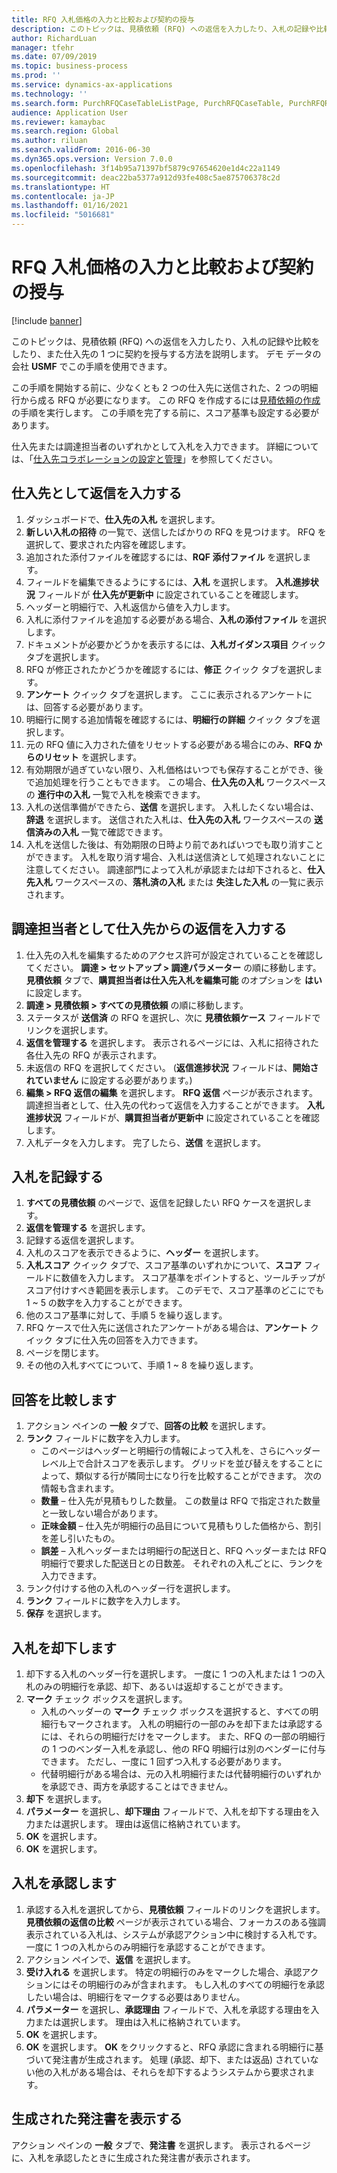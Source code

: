 ```yaml
---
title: RFQ 入札価格の入力と比較および契約の授与
description: このトピックは、見積依頼 (RFQ) への返信を入力したり、入札の記録や比較をしたり、また仕入先の 1 つに契約を授与する方法を説明します。
author: RichardLuan
manager: tfehr
ms.date: 07/09/2019
ms.topic: business-process
ms.prod: ''
ms.service: dynamics-ax-applications
ms.technology: ''
ms.search.form: PurchRFQCaseTableListPage, PurchRFQCaseTable, PurchRFQReplyTable, PurchRFQCompare, PurchRFQEditLines, PurchRFQEditLinesParameters, PurchTable, PurchTablePart, PurchRFQCompareLinePrices, PurchRFQCompareRFQ
audience: Application User
ms.reviewer: kamaybac
ms.search.region: Global
ms.author: riluan
ms.search.validFrom: 2016-06-30
ms.dyn365.ops.version: Version 7.0.0
ms.openlocfilehash: 3f14b95a71397bf5879c97654620e1d4c22a1149
ms.sourcegitcommit: deac22ba5377a912d93fe408c5ae875706378c2d
ms.translationtype: HT
ms.contentlocale: ja-JP
ms.lasthandoff: 01/16/2021
ms.locfileid: "5016681"
---
```

# <a name="enter-and-compare-rfq-bids-and-award-contracts"></a>RFQ 入札価格の入力と比較および契約の授与

[!include [banner](../../includes/banner.md)]

このトピックは、見積依頼 (RFQ) への返信を入力したり、入札の記録や比較をしたり、また仕入先の 1 つに契約を授与する方法を説明します。 デモ データの会社 **USMF** でこの手順を使用できます。

この手順を開始する前に、少なくとも 2 つの仕入先に送信された、2 つの明細行から成る RFQ が必要になります。 この RFQ を作成するには[見積依頼の作成](create-request-quotation.md)の手順を実行します。 この手順を完了する前に、スコア基準も設定する必要があります。

仕入先または調達担当者のいずれかとして入札を入力できます。 詳細については、「[仕入先コラボレーションの設定と管理](../set-up-maintain-vendor-collaboration.md)」を参照してください。

## <a name="enter-a-reply-as-a-vendor"></a>仕入先として返信を入力する

1. ダッシュボードで、**仕入先の入札** を選択します。
2. **新しい入札の招待** の一覧で、送信したばかりの RFQ を見つけます。 RFQ を選択して、要求された内容を確認します。
3. 追加された添付ファイルを確認するには、**RQF 添付ファイル** を選択します。
4. フィールドを編集できるようにするには、**入札** を選択します。 **入札進捗状況** フィールドが **仕入先が更新中** に設定されていることを確認します。
5. ヘッダーと明細行で、入札返信から値を入力します。
6. 入札に添付ファイルを追加する必要がある場合、**入札の添付ファイル** を選択します。
7. ドキュメントが必要かどうかを表示するには、**入札ガイダンス項目** クイック タブを選択します。
8. RFQ が修正されたかどうかを確認するには、**修正** クイック タブを選択します。
9. **アンケート** クイック タブを選択します。 ここに表示されるアンケートには、回答する必要があります。
10. 明細行に関する追加情報を確認するには、**明細行の詳細** クイック タブを選択します。
11. 元の RFQ 値に入力された値をリセットする必要がある場合にのみ、**RFQ からのリセット** を選択します。
12. 有効期限が過ぎていない限り、入札価格はいつでも保存することができ、後で追加処理を行うこともできます。 この場合、**仕入先の入札** ワークスペースの **進行中の入札** 一覧で入札を検索できます。
13. 入札の送信準備ができたら、**送信** を選択します。 入札したくない場合は、**辞退** を選択します。 送信された入札は、**仕入先の入札** ワークスペースの **送信済みの入札** 一覧で確認できます。  
14. 入札を送信した後は、有効期限の日時より前であればいつでも取り消すことができます。 入札を取り消す場合、入札は送信済として処理されないことに注意してください。 調達部門によって入札が承認または却下されると、**仕入先入札** ワークスペースの、**落札済の入札** または **失注した入札** の一覧に表示されます。  

## <a name="enter-a-reply-from-a-vendor-as-a-procurement-professional"></a>調達担当者として仕入先からの返信を入力する

1. 仕入先の入札を編集するためのアクセス許可が設定されていることを確認してください。 **調達 \> セットアップ \> 調達パラメーター** の順に移動します。 **見積依頼** タブで、**購買担当者は仕入先入札を編集可能** のオプションを **はい** に設定します。
2. **調達 \> 見積依頼 \> すべての見積依頼** の順に移動します。
3. ステータスが **送信済** の RFQ を選択し、次に **見積依頼ケース** フィールドでリンクを選択します。
4. **返信を管理する** を選択します。 表示されるページには、入札に招待された各仕入先の RFQ が表示されます。
5. 未返信の RFQ を選択してください。 (**返信進捗状況** フィールドは、**開始されていません** に設定する必要があります。)
6. **編集 \> RFQ 返信の編集** を選択します。 **RFQ 返信** ページが表示されます。 調達担当者として、仕入先の代わって返信を入力することができます。 **入札進捗状況** フィールドが、**購買担当者が更新中** に設定されていることを確認します。  
7. 入札データを入力します。 完了したら、**送信** を選択します。

## <a name="score-the-bids"></a>入札を記録する

1. **すべての見積依頼** のページで、返信を記録したい RFQ ケースを選択します。
2. **返信を管理する** を選択します。
3. 記録する返信を選択します。
4. 入札のスコアを表示できるように、**ヘッダー** を選択します。
5. **入札スコア** クイック タブで、スコア基準のいずれかについて、**スコア** フィールドに数値を入力します。 スコア基準をポイントすると、ツールチップがスコア付けすべき範囲を表示します。 このデモで、スコア基準のどこにでも 1 ~ 5 の数字を入力することができます。  
6. 他のスコア基準に対して、手順 5 を繰り返します。
7. RFQ ケースで仕入先に送信されたアンケートがある場合は、**アンケート** クイック タブに仕入先の回答を入力できます。
8. ページを閉じます。
9. その他の入札すべてについて、手順 1 ~ 8 を繰り返します。

## <a name="compare-the-replies"></a>回答を比較します

1. アクション ペインの **一般** タブで、**回答の比較** を選択します。
2. **ランク** フィールドに数字を入力します。  
    - このページはヘッダーと明細行の情報によって入札を、さらにヘッダー レベル上で合計スコアを表示します。 グリッドを並び替えをすることによって、類似する行が隣同士になり行を比較することができます。 次の情報も含まれます。
    - **数量** – 仕入先が見積もりした数量。 この数量は RFQ で指定された数量と一致しない場合があります。
    - **正味金額** – 仕入先が明細行の品目について見積もりした価格から、割引を差し引いたもの。
    - **誤差** – 入札ヘッダーまたは明細行の配送日と、RFQ ヘッダーまたは RFQ 明細行で要求した配送日との日数差。 それぞれの入札ごとに、ランクを入力できます。  
3. ランク付けする他の入札のヘッダー行を選択します。
4. **ランク** フィールドに数字を入力します。
5. **保存** を選択します。

## <a name="reject-a-bid"></a>入札を却下します

1. 却下する入札のヘッダー行を選択します。 一度に 1 つの入札または 1 つの入札のみの明細行を承認、却下、あるいは返却することができます。
2. **マーク** チェック ボックスを選択します。  
    - 入札のヘッダーの **マーク** チェック ボックスを選択すると、すべての明細行もマークされます。 入札の明細行の一部のみを却下または承認するには、それらの明細行だけをマークします。 また、RFQ の一部の明細行の 1 つのベンダー入札を承認し、他の RFQ 明細行は別のベンダーに付与できます。 ただし、一度に 1 回ずつ入札する必要があります。  
    - 代替明細行がある場合は、元の入札明細行または代替明細行のいずれかを承認でき、両方を承認することはできません。  
3. **却下** を選択します。
4. **パラメーター** を選択し、**却下理由** フィールドで、入札を却下する理由を入力または選択します。 理由は返信に格納されています。  
5. **OK** を選択します。
6. **OK** を選択します。

## <a name="accept-a-bid"></a>入札を承認します

1. 承認する入札を選択してから、**見積依頼** フィールドのリンクを選択します。 **見積依頼の返信の比較** ページが表示されている場合、フォーカスのある強調表示されている入札は、システムが承認アクション中に検討する入札です。 一度に 1 つの入札からのみ明細行を承認することができます。  
2. アクション ペインで、**返信** を選択します。
3. **受け入れる** を選択します。 特定の明細行のみをマークした場合、承認アクションにはその明細行のみが含まれます。 もし入札のすべての明細行を承認したい場合は、明細行をマークする必要はありません。  
4. **パラメーター** を選択し、**承認理由** フィールドで、入札を承認する理由を入力または選択します。 理由は入札に格納されています。  
5. **OK** を選択します。
6. **OK** を選択します。 **OK** をクリックすると、RFQ 承認に含まれる明細行に基づいて発注書が生成されます。 処理 (承認、却下、または返品) されていない他の入札がある場合は、それらを却下するようシステムから要求されます。  

## <a name="view-the-purchase-order-that-is-generated"></a>生成された発注書を表示する

アクション ペインの **一般** タブで、**発注書** を選択します。 表示されるページに、入札を承認したときに生成された発注書が表示されます。
